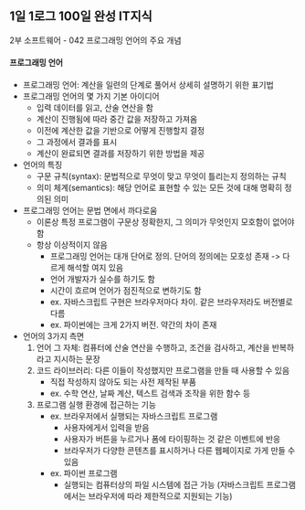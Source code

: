 ## 1일 1로그 100일 완성 IT지식

2부 소프트웨어 - 042 프로그래밍 언어의 주요 개념

#### 프로그래밍 언어

- 프로그래밍 언어: 계산을 일련의 단계로 풀어서 상세히 설명하기 위한 표기법
- 프로그래밍 언어의 몇 가지 기본 아이디어
  - 입력 데이터를 읽고, 산술 연산을 함
  - 계산이 진행됨에 따라 중간 값을 저장하고 가져옴
  - 이전에 계산한 값을 기반으로 어떻게 진행할지 결정
  - 그 과정에서 결과를 표시
  - 계산이 완료되면 결과를 저장하기 위한 방법을 제공
- 언어의 특징
  - 구문 규칙(syntax): 문법적으로 무엇이 맞고 무엇이 틀리는지 정의하는 규칙
  - 의미 체계(semantics): 해당 언어로 표현할 수 있는 모든 것에 대해 명확히 정의된 의미
- 프로그래밍 언어는 문법 면에서 까다로움
  - 이론상 특정 프로그램이 구문상 정확한지, 그 의미가 무엇인지 모호함이 없어야 함
  - 항상 이상적이지 않음
    - 프로그래밍 언어는 대개 단어로 정의. 단어의 정의에는 모호성 존재 -> 다르게 해석할 여지 있음
    - 언어 개발자가 실수를 하기도 함
    - 시간이 흐르며 언어가 점진적으로 변하기도 함
    - ex. 자바스크립트 구현은 브라우저마다 차이. 같은 브라우저라도 버전별로 다름
    - ex. 파이썬에는 크게 2가지 버전. 약간의 차이 존재
- 언어의 3가지 측면
  1. 언어 그 자체: 컴퓨터에 산술 연산을 수행하고, 조건을 검사하고, 계산을 반복하라고 지시하는 문장
  2. 코드 라이브러리: 다른 이들이 작성했지만 프로그램을 만들 때 사용할 수 있음
     - 직접 작성하지 않아도 되는 사전 제작된 부품
     - ex. 수학 연산, 날짜 계산, 텍스트 검색과 조작을 위한 함수 등
  3. 프로그램 실행 환경에 접근하는 기능
     - ex. 브라우저에서 실행되는 자바스크립트 프로그램
       - 사용자에게서 입력을 받음
       - 사용자가 버튼을 누르거나 폼에 타이핑하는 것 같은 이벤트에 반응
       - 브라우저가 다양한 콘텐츠를 표시하거나 다른 웹페이지로 가게 만들 수 있음
      - ex. 파이썬 프로그램
        - 실행되는 컴퓨터상의 파일 시스템에 접근 가능 (자바스크립트 프로그램에서는 브라우저에 따라 제한적으로 지원되는 기능)
